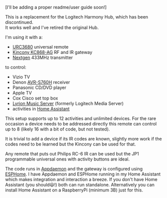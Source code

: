 [I'll be adding a proper readme/user guide soon!]

This is a replacement for the Logitech Harmony Hub, which has been discontinued.  
It works well and I've retired the original Hub.

I'm using it with a:

- [URC3680](https://www.oneforall.com/en-us/universal-remotes/urc-3680-essential-8-antimicrobial-remote-control) universal remote
- [Kincony KC868-AG](https://www.kincony.com/esp32-rf-ir-gateway.html) RF and IR gateway
- [Nextgen](https://nextgen.us/product/remote-extender-plus-rf-transmitter-433-mhz) 433MHz transmitter

to control:

- Vizio TV
- Denon [AVR-S760H](https://www.denon.com/en-us/product/av-receivers/avr-s760h/300392-new.html) receiver
- Panasonic CD/DVD player
- Apple TV
- Cox Cisco set top box
- [Lyrion Music Server](https://lyrion.org) (formerly Logitech Media Server)
- activities in [Home Assistant ](https://www.home-assistant.io)

This setup supports up to 12 activities and unlimited devices.  For the rare occasion a device needs to be addressed directly this remote can control up to 8 (likely 16 with a bit of code, but not tested).

It is trivial to add a device if its IR codes are known, slightly more work if the codes need to be learned but the Kincony can be used for that.

Any remote that puts out Philips RC-6 IR can be used but the JP1 programmable universal ones with activity buttons are ideal.

The code runs in [Appdaemon](https://appdaemon.readthedocs.io/en/latest) and the gateway is configured using [ESPHome](https://esphome.io/index.html).  I have Appdaemon and ESPHome running in my Home Assistant which makes integration and interaction a breeze.  If you don't have Home Assistant (you should😃!) both can run standalone.  Alternatively you can install Home Assistant on a RaspberryPi (minimum 3B) just for this.
